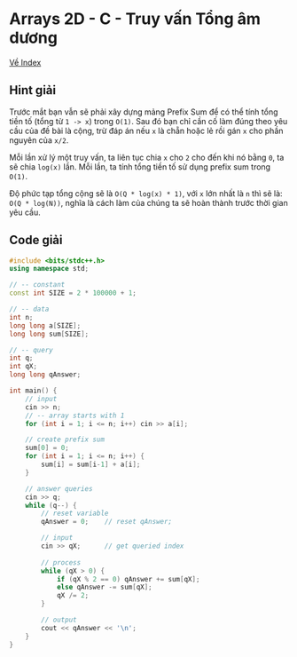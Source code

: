 # Arrays 2D - C - Truy vấn Tổng âm dương

[Về Index](index.md)

## Hint giải
Trước mắt bạn vẫn sẽ phải xây dựng mảng Prefix Sum để có thể tính tổng tiền tố (tổng từ `1 -> x`) trong `O(1)`. Sau đó bạn chỉ cần cố làm đúng theo yêu cầu của đề bài là cộng, trừ đáp án nếu `x` là chẵn hoặc lẻ rồi gán `x` cho phần nguyên của `x/2`.

Mỗi lần xử lý một truy vấn, ta liên tục chia `x` cho `2` cho đến khi nó bằng `0`, ta sẽ chia `log(x)` lần. Mỗi lần, ta tính tổng tiền tố sử dụng prefix sum trong `O(1)`.

Độ phức tạp tổng cộng sẽ là `O(Q * log(x) * 1)`, với `x` lớn nhất là `n` thì sẽ là:
`O(Q * log(N))`, nghĩa là cách làm của chúng ta sẽ hoàn thành trước thời gian yêu cầu.

## Code giải

```cpp
#include <bits/stdc++.h>
using namespace std;

// -- constant
const int SIZE = 2 * 100000 + 1;

// -- data
int n;
long long a[SIZE];
long long sum[SIZE];

// -- query
int q;
int qX;
long long qAnswer;

int main() {
    // input
    cin >> n;
    // -- array starts with 1
    for (int i = 1; i <= n; i++) cin >> a[i];

    // create prefix sum
    sum[0] = 0;
    for (int i = 1; i <= n; i++) {
        sum[i] = sum[i-1] + a[i];
    }

    // answer queries
    cin >> q;
    while (q--) {
        // reset variable
        qAnswer = 0;    // reset qAnswer;

        // input
        cin >> qX;      // get queried index
        
        // process
        while (qX > 0) {
            if (qX % 2 == 0) qAnswer += sum[qX];
            else qAnswer -= sum[qX];
            qX /= 2;
        }

        // output
        cout << qAnswer << '\n';
    }
}
```